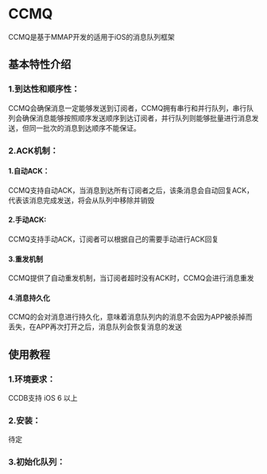 # CCMQ
CCMQ是基于MMAP开发的适用于iOS的消息队列框架

## 基本特性介绍

### 1.到达性和顺序性：
CCMQ会确保消息一定能够发送到订阅者，CCMQ拥有串行和并行队列，串行队列会确保消息能够按照顺序发送顺序到达订阅者，并行队列则能够批量进行消息发送，但同一批次的消息到达顺序不能保证。

### 2.ACK机制：

#### 1.自动ACK：
CCMQ支持自动ACK，当消息到达所有订阅者之后，该条消息会自动回复ACK，代表该消息完成发送，将会从队列中移除并销毁

#### 2.手动ACK:
CCMQ支持手动ACK，订阅者可以根据自己的需要手动进行ACK回复

#### 3.重发机制
CCMQ提供了自动重发机制，当订阅者超时没有ACK时，CCMQ会进行消息重发

#### 4.消息持久化
CCMQ的会对消息进行持久化，意味着消息队列内的消息不会因为APP被杀掉而丢失，在APP再次打开之后，消息队列会恢复消息的发送

## 使用教程

### 1.环境要求：
CCDB支持 iOS 6 以上
### 2.安装：
待定
### 3.初始化队列：
```
```
